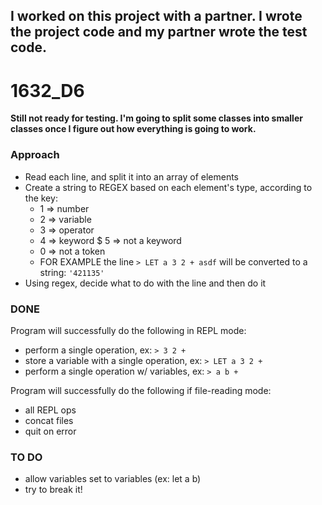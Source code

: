 ## I worked on this project with a partner. I wrote the project code and my partner wrote the test code.
 
# 1632_D6

**Still not ready for testing. I'm going to split some classes into smaller classes once I figure out how everything is going to work.**

### Approach

- Read each line, and split it into an array of elements
- Create a string to REGEX based on each element's type, according to the key:
    * 1 => number
    * 2 => variable
    * 3 => operator
    * 4 => keyword
    $ 5 => not a keyword
    * 0 => not a token
    * FOR EXAMPLE the line `> LET a 3 2 + asdf` will be converted to a string: `'421135'`
- Using regex, decide what to do with the line and then do it

### DONE
Program will successfully do the following in REPL mode:
- perform a single operation, ex: `> 3 2 +`
- store a variable with a single operation, ex: `> LET a 3 2 +`
- perform a single operation w/ variables, ex: `> a b +`

Program will successfully do the following if file-reading mode:
- all REPL ops
- concat files
- quit on error

### TO DO
- allow variables set to variables (ex: let a b)
- try to break it!
